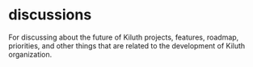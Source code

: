 # discussions
For discussing about the future of Kiluth projects, features, roadmap, priorities, and other things that are related to the development of Kiluth organization.
